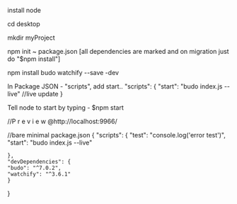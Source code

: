 install node

cd desktop

mkdir myProject

npm init ~ package.json [all dependencies are marked and on migration just do "$npm install"]

npm install budo watchify --save -dev

In Package JSON - "scripts", add start..
  "scripts": {
      "start": "budo index.js --live" //live update
  }
  
Tell node to start by typing  - $npm start

//P r e v i e w @http://localhost:9966/ 

//bare minimal package.json
{
	"scripts": {
		"test": "console.log('error test')",
		"start": "budo index.js --live"

	},
	"devDependencies": {
	"budo": "^7.0.2",
	"watchify": "^3.6.1"
	}
}


